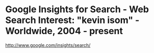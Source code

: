 <!--
id: 168014436
link: http://kevinisom.info/post/168014436/google-insights-for-search-web-search-interest
slug: google-insights-for-search-web-search-interest
date: Fri Aug 21 2009 19:46:59 GMT+1200 (NZST)
raw: {"blog_name":"kevinisom","id":168014436,"post_url":"http://kevinisom.info/post/168014436/google-insights-for-search-web-search-interest","slug":"google-insights-for-search-web-search-interest","type":"link","date":"2009-08-21 07:46:59 GMT","timestamp":1250840819,"state":"published","format":"html","reblog_key":"wVE13QGN","tags":[],"short_url":"http://tmblr.co/Zw68YyA0x9a","highlighted":[],"feed_item":"http://www.google.com/insights/search/#","from_feed_id":"650234","note_count":0,"title":"Google Insights for Search - Web Search Interest: \"kevin isom\" - Worldwide, 2004 - present","url":"http://www.google.com/insights/search/","description":""}
publish: 2009-08-021
tags: 
title: Google Insights for Search - Web Search Interest: "kevin isom" - Worldwide, 2004 - present
-->


Google Insights for Search - Web Search Interest: "kevin isom" - Worldwide, 2004 - present
==========================================================================================

<http://www.google.com/insights/search/>

